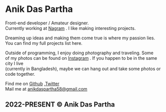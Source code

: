 # Anik Das Partha

Front-end developer / Amateur designer. <br/>
Currently working at [Nagram](https://www.instagram.com/nagram.com.bd/) . I like making interesting projects.

Dreaming up ideas and making them come true is where my passion lies.  
You can find my full projects list here.

Outside of programming, I enjoy doing photography and traveling. Some  
of my photos can be found on [Instagram](https://www.instagram.com/anik.me/) . If you happen to be in the same city I live  
(currently in Bangladesh), maybe we can hang out and take some photos or code together.

Find me on [Github](https://github.com/anikdaspartha58) ,[Twitter](https://twitter.com/hianikdaspartha)  
Mail me at anikdaspartha58@gmail.com

## 2022-PRESENT © Anik Das Partha
